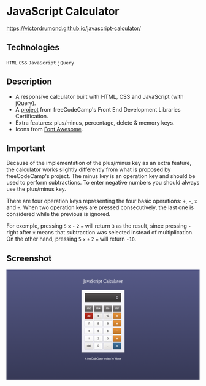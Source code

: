 # JavaScript Calculator
https://victordrumond.github.io/javascript-calculator/

## Technologies
`HTML` `CSS` `JavaScript` `jQuery`

## Description
* A responsive calculator built with HTML, CSS and JavaScript (with jQuery).
* A [project](https://www.freecodecamp.org/learn/front-end-development-libraries/front-end-development-libraries-projects/build-a-javascript-calculator) from freeCodeCamp's Front End Development Libraries Certification.
* Extra features: plus/minus, percentage, delete & memory keys.
* Icons from [Font Awesome](https://fontawesome.com).

## Important
Because of the implementation of the plus/minus key as an extra feature, the calculator works slightly differently from what is proposed by freeCodeCamp's project. The minus key is an operation key and should be used to perform subtractions. To enter negative numbers you should always use the plus/minus key.

There are four operation keys representing the four basic operations: `+`, `-`, `x` and `÷`. When two operation keys are pressed consecutively, the last one is considered while the previous is ignored.

For exemple, pressing `5` `x` `-` `2` `=` will return `3` as the result, since pressing `-` right after `x` means that subtraction was selected instead of multiplication. On the other hand, pressing `5` `x` `±` `2` `=` will return `-10`.

## Screenshot
![img](./assets/img/screenshot.jpg)